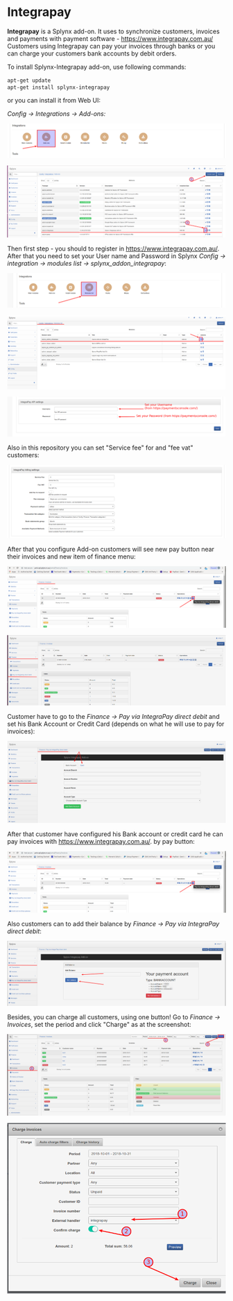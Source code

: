 **Integrapay**
============

**Integrapay** is a Splynx add-on. It uses to synchronize customers, invoices and payments with  payment software - https://www.integrapay.com.au/ Customers using Integrapay can pay your invoices through banks or you can charge your customers bank accounts by debit orders.

To install Splynx-Integrapay add-on, use following commands:

```
apt-get update
apt-get install splynx-integrapay
```
or you can install it from Web UI:

*Config → Integrations → Add-ons:*

![(image)](0.png)

![(image)](1.png)

Then first step - you should to register in https://www.integrapay.com.au/. After that you need to set your User name and Password in Splynx *Config → integration → modules list → splynx_addon_integrapay*:

![(image)](2.png)

![(image)](3.png)

![(image)](4.png)

Also in this repository you can set "Service fee" for and "fee vat" customers:

![(image)](5.png)

After that you configure Add-on customers will see new pay button near their invoices and new item of finance menu:

![(image)](6.png)

![(image)](7.png)

Customer have to go to the *Finance → Pay via IntegraPay direct debit* and set his Bank Account or Credit Card (depends on what he will use to pay for invoices):

![(image)](8.png)

After that customer have configured his Bank account or credit card he can pay invoices with https://www.integrapay.com.au/. by pay button:

![(image)](6.png)

Also customers can to add their balance by *Finance → Pay via IntegraPay direct debit*:

![(image)](9.png)

Besides, you can charge all customers, using one button! Go to *Finance → Invoices*, set the period and click "Charge" as at the screenshot:

![(image)](10.png)

![(image)](11.png)

